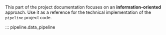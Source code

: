 This part of the project documentation focuses on
an **information-oriented** approach. Use it as a
reference for the technical implementation of the
`pipeline` project code.

::: pipeline.data_pipeline